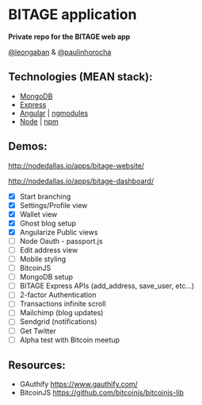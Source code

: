 BITAGE application
================

<strong>Private repo for the BITAGE web app</strong>

<a href="https://twitter.com@leongaban">@leongaban</a> & <a href="https://twitter.com@paulinhorocha">@paulinhorocha</a>

Technologies (MEAN stack):
------
* <a href="http://docs.mongodb.org/manual/">MongoDB</a>
* <a href="http://expressjs.com/">Express</a>
* <a href="https://docs.angularjs.org/guide">Angular</a> | <a href="http://ngmodules.org/">ngmodules</a>
* <a href="http://nodejs.org/api/">Node</a> | <a href="https://www.npmjs.com/">npm</a>

Demos:
------
http://nodedallas.io/apps/bitage-website/

http://nodedallas.io/apps/bitage-dashboard/

- [x] Start branching
- [x] Settings/Profile view
- [x] Wallet view
- [x] Ghost blog setup
- [x] Angularize Public views
- [ ] Node Oauth - passport.js
- [ ] Edit address view
- [ ] Mobile styling
- [ ] BitcoinJS
- [ ] MongoDB setup
- [ ] BITAGE Express APIs (add_address, save_user, etc...)
- [ ] 2-factor Authentication
- [ ] Transactions infinite scroll
- [ ] Mailchimp (blog updates)
- [ ] Sendgrid (notifications)
- [ ] Get Twitter
- [ ] Alpha test with Bitcoin meetup

Resources:
------
* GAuthify https://www.gauthify.com/
* BitcoinJS https://github.com/bitcoinjs/bitcoinjs-lib
